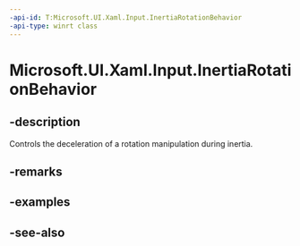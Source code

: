 ```yaml
---
-api-id: T:Microsoft.UI.Xaml.Input.InertiaRotationBehavior
-api-type: winrt class
---
```


<!-- Class syntax.
public class InertiaRotationBehavior : Microsoft.UI.Xaml.Input.IInertiaRotationBehavior
-->

# Microsoft.UI.Xaml.Input.InertiaRotationBehavior

## -description
Controls the deceleration of a rotation manipulation during inertia.

## -remarks

## -examples

## -see-also
